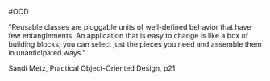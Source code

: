 #OOD 

"Reusable classes are pluggable units of well-defined behavior that have few entanglements. An application that is easy to change is like a box of building blocks; you can select just the pieces you need and assemble them in unanticipated ways."

Sandi Metz, Practical Object-Oriented Design, p21